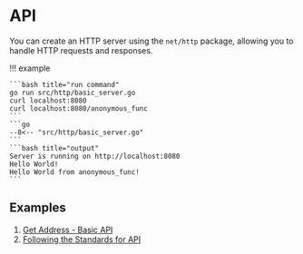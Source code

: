 # API

You can create an HTTP server using the `net/http` package, allowing you to handle HTTP requests and responses.

!!! example

    ```bash title="run command"
    go run src/http/basic_server.go
    curl localhost:8080
    curl localhost:8080/anonymous_func
    ```
    ```go
    --8<-- "src/http/basic_server.go"
    ```
    ```bash title="output"
    Server is running on http://localhost:8080
    Hello World!
    Hello World from anonymous_func!
    ```

## Examples

1. [Get Address - Basic API](../projects/get_br_zipcode.md#get-address---basic-api)
1. [Following the Standards for API](https://github.com/RomeroGabriel/go-api-standards)
